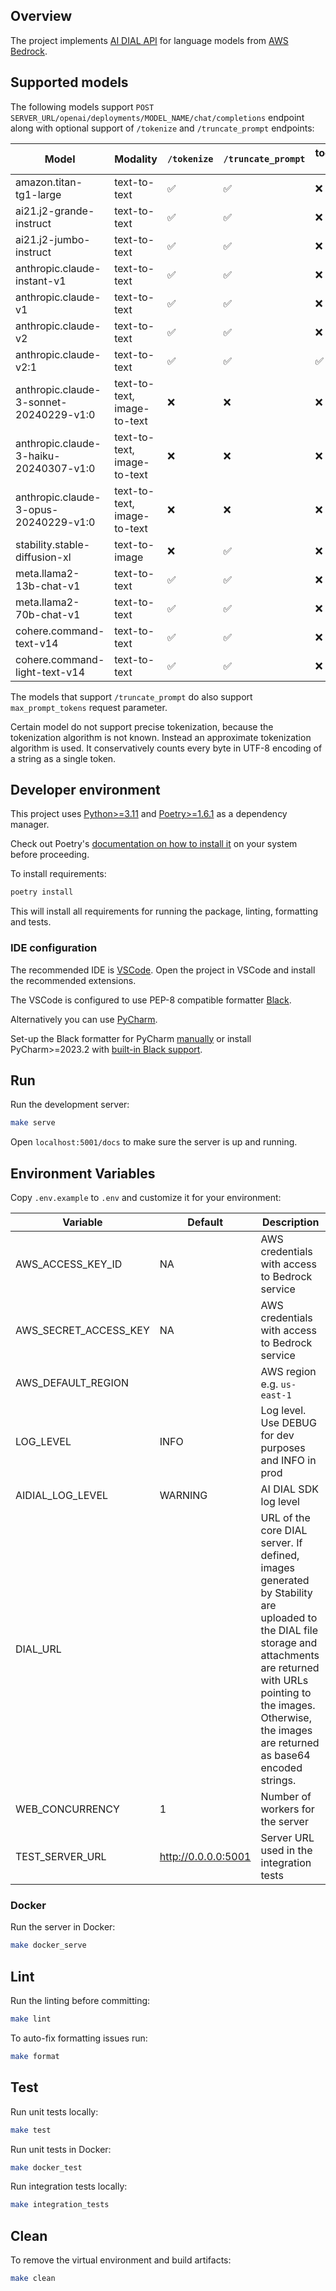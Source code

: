 ## Overview

The project implements [AI DIAL API](https://epam-rail.com/dial_api) for language models from [AWS Bedrock](https://aws.amazon.com/bedrock/).

## Supported models

The following models support `POST SERVER_URL/openai/deployments/MODEL_NAME/chat/completions` endpoint along with optional support of `/tokenize` and `/truncate_prompt` endpoints:

|Model|Modality|`/tokenize`|`/truncate_prompt`|tools/functions support|precise tokenization|
|---|---|---|---|---|---|
|amazon.titan-tg1-large|text-to-text|✅|✅|❌|❌|
|ai21.j2-grande-instruct|text-to-text|✅|✅|❌|❌|
|ai21.j2-jumbo-instruct|text-to-text|✅|✅|❌|❌|
|anthropic.claude-instant-v1|text-to-text|✅|✅|❌|❌|
|anthropic.claude-v1|text-to-text|✅|✅|❌|✅|
|anthropic.claude-v2|text-to-text|✅|✅|❌|✅|
|anthropic.claude-v2:1|text-to-text|✅|✅|✅|✅|
|anthropic.claude-3-sonnet-20240229-v1:0|text-to-text, image-to-text|❌|❌|❌|❌|
|anthropic.claude-3-haiku-20240307-v1:0|text-to-text, image-to-text|❌|❌|❌|❌|
|anthropic.claude-3-opus-20240229-v1:0|text-to-text, image-to-text|❌|❌|❌|❌|
|stability.stable-diffusion-xl|text-to-image|❌|✅|❌|❌|
|meta.llama2-13b-chat-v1|text-to-text|✅|✅|❌|❌|
|meta.llama2-70b-chat-v1|text-to-text|✅|✅|❌|❌|
|cohere.command-text-v14|text-to-text|✅|✅|❌|❌|
|cohere.command-light-text-v14|text-to-text|✅|✅|❌|❌|

The models that support `/truncate_prompt` do also support `max_prompt_tokens` request parameter.

Certain model do not support precise tokenization, because the tokenization algorithm is not known. Instead an approximate tokenization algorithm is used. It conservatively counts every byte in UTF-8 encoding of a string as a single token.

## Developer environment

This project uses [Python>=3.11](https://www.python.org/downloads/) and [Poetry>=1.6.1](https://python-poetry.org/) as a dependency manager.

Check out Poetry's [documentation on how to install it](https://python-poetry.org/docs/#installation) on your system before proceeding.

To install requirements:

```sh
poetry install
```

This will install all requirements for running the package, linting, formatting and tests.

### IDE configuration

The recommended IDE is [VSCode](https://code.visualstudio.com/).
Open the project in VSCode and install the recommended extensions.

The VSCode is configured to use PEP-8 compatible formatter [Black](https://black.readthedocs.io/en/stable/index.html).

Alternatively you can use [PyCharm](https://www.jetbrains.com/pycharm/).

Set-up the Black formatter for PyCharm [manually](https://black.readthedocs.io/en/stable/integrations/editors.html#pycharm-intellij-idea) or
install PyCharm>=2023.2 with [built-in Black support](https://blog.jetbrains.com/pycharm/2023/07/2023-2/#black).

## Run

Run the development server:

```sh
make serve
```

Open `localhost:5001/docs` to make sure the server is up and running.

## Environment Variables

Copy `.env.example` to `.env` and customize it for your environment:

|Variable|Default|Description|
|---|---|---|
|AWS_ACCESS_KEY_ID|NA|AWS credentials with access to Bedrock service|
|AWS_SECRET_ACCESS_KEY|NA|AWS credentials with access to Bedrock service|
|AWS_DEFAULT_REGION||AWS region e.g. `us-east-1`|
|LOG_LEVEL|INFO|Log level. Use DEBUG for dev purposes and INFO in prod|
|AIDIAL_LOG_LEVEL|WARNING|AI DIAL SDK log level|
|DIAL_URL||URL of the core DIAL server. If defined, images generated by Stability are uploaded to the DIAL file storage and attachments are returned with URLs pointing to the images. Otherwise, the images are returned as base64 encoded strings.|
|WEB_CONCURRENCY|1|Number of workers for the server|
|TEST_SERVER_URL|http://0.0.0.0:5001|Server URL used in the integration tests|

### Docker

Run the server in Docker:

```sh
make docker_serve
```

## Lint

Run the linting before committing:

```sh
make lint
```

To auto-fix formatting issues run:

```sh
make format
```

## Test

Run unit tests locally:

```sh
make test
```

Run unit tests in Docker:

```sh
make docker_test
```

Run integration tests locally:

```sh
make integration_tests
```

## Clean

To remove the virtual environment and build artifacts:

```sh
make clean
```
